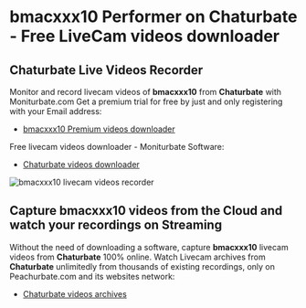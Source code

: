# bmacxxx10 Performer on Chaturbate - Free LiveCam videos downloader

## Chaturbate Live Videos Recorder

Monitor and record livecam videos of **bmacxxx10** from **Chaturbate** with Moniturbate.com
Get a premium trial for free by just and only registering with your Email address:
* [bmacxxx10 Premium videos downloader](https://moniturbate.com/request-demo-licence-key.html)

Free livecam videos downloader - Moniturbate Software:
* [Chaturbate videos downloader](https://moniturbate.com/moniturbate-download-software.html)

![bmacxxx10 livecam videos recorder](https://peachurnet.com/templates/moniturbate-software.png)


## Capture bmacxxx10 videos from the Cloud and watch your recordings on Streaming

Without the need of downloading a software, capture **bmacxxx10** livecam videos from **Chaturbate** 100% online.
Watch Livecam archives from **Chaturbate** unlimitedly from thousands of existing recordings, only on Peachurbate.com and its websites network:
* [Chaturbate videos archives](https://peachurnet.com/)